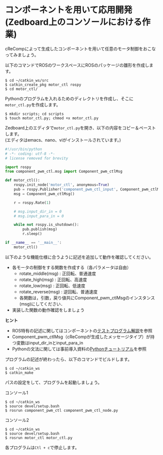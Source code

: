 # コンポーネントを用いて応用開発 <br>(Zedboard上のコンソールにおける作業)

cReCompによって生成したコンポーネントを用いて任意のモータ制御をおこなってみましょう。

以下のコマンドでROSのワークスペースにROSのパッケージの雛形を作成します。

```
$ cd ~/catkin_ws/src
$ catkin_create_pkg motor_ctl rospy
$ cd motor_ctl/
```

Pythonのプログラムを入れるためのディレクトリを作成し、そこに`motor_ctl.py`を作成します。

```
$ mkdir scripts; cd scripts
$ touch motor_ctl.py; chmod +x motor_ctl.py
```

Zedboard上のエディタで`motor_ctl.py`を開き、以下の内容をコピー＆ペーストします。  
(エディタはemacs、nano、viがインストールされています。)

```python
#!/usr/bin/python
# -*- coding: utf-8 -*-
# license removed for brevity

import rospy
from component_pwm_ctl.msg import Component_pwm_ctlMsg

def motor_ctl():
	rospy.init_node('motor_ctl', anonymous=True)
	pub = rospy.Publisher('component_pwm_ctl_input', Component_pwm_ctlMsg, queue_size=100)
	msg = Component_pwm_ctlMsg()

	r = rospy.Rate(1)

	# msg.input_dir_in = 0
	# msg.input_para_in = 0

	while not rospy.is_shutdown():
		pub.publish(msg)
		r.sleep()

if __name__ == '__main__':
	motor_ctl()
```


以下のような機能仕様に合うように記述を追加して動作を確認してください。

- 各モータの制御をする関数を作成する（各パラメータは自由）
	- rotate_middle(msg) : 正回転、普通速度
	- rotate_high(msg)	 : 正回転、高速度
	- rotate_low(msg)		 : 正回転、低速度
	- rotate_reverse(msg)	 : 逆回転、普通速度
	- 各関数は，引数，戻り値共にComponent_pwm_ctlMsgのインスタンス(msg)にしてください．
- 実装した関数の動作確認をしましょう

**ヒント**

- ROS特有の記述に関してはコンポーネントの[テストプログラム解説](test_node_py.md)を参照
- Component_pwm_ctlMsg（cReCompが生成したメッセージタイプ）が持つ変数はinput_dir_inとinput_para_in
- Pythonの文法に関しては事前導入資料の[Pythonチュートリアル](../pre_instruction/md/python_tutorial.md)を参照

プログラムの記述が終わったら、以下のコマンドでビルドします。

```
$ cd ~/catkin_ws
$ catkin_make
```

パスの設定をして、プログラムを起動しましょう。

コンソール1

```
$ cd ~/catkin_ws
$ source devel/setup.bash
$ rosrun component_pwm_ctl component_pwm_ctl_node.py
```

コンソール2

```
$ cd ~/catkin_ws
$ source devel/setup.bash
$ rosrun motor_ctl motor_ctl.py
```

各プログラムは`Ctl + c`で停止します。
